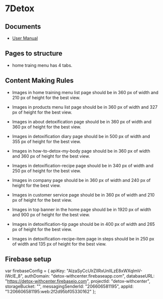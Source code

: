 # 7Detox

## Documents

* [User Manual](https://docs.google.com/document/d/14DdzWlJCrC0Ts99rNEioGXDfW2GfU2_6g-IphDMbCE8/edit#heading=h.pxh2lbxsw7ri)

## Pages to structure

* home traing menu has 4 tabs.

## Content Making Rules

* Images in home training menu list page should be in 360 px of width and 210 px of height for the best view.

* Images in products menu list page should be in 360 px of width and 327 px of height for the best view.

* Images in about detoxification page  should be in 360 px of width and 360 px of height for the best view.

* Images in detoxification diary page  should be in 500 px of width and 355 px of height for the best view.

* Images in how-to-detox-my-body page  should be in 360 px of width and 360 px of height for the best view.

* Images in detoxification-recipe page  should be in 340 px of width and 250 px of height for the best view.

* Images in company page  should be in 360 px of width and 240 px of height for the best view.

* Images in customer service page  should be in 360 px of width and 210 px of height for the best view.

* Images in top banner in the home page  should be in 1920 px of width and 900 px of height for the best view.

* Images in detoxification-tip page  should be in 400 px of width and 265 px of height for the best view.


* Images in detoxification-recipe-item page in steps  should be in 250 px of width and 135 px of height for the best view.




## Firebase setup

  var firebaseConfig = {
    apiKey: "AIzaSyCcUlrZllRxUnlILzE8xWXqImV-iWclE_8",
    authDomain: "detox-withcenter.firebaseapp.com",
    databaseURL: "https://detox-withcenter.firebaseio.com",
    projectId: "detox-withcenter",
    storageBucket: "",
    messagingSenderId: "206606581195",
    appId: "1:206606581195:web:2f2d95bf05330162"
  };
